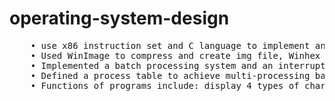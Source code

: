 # operating-system-design
<pre>
    • use x86 instruction set and C language to implement an elementary operating system from the sratch (a FAT12 file system with a main interface, storing one kernel apart from several small programs)
    • Used WinImage to compress and create img file, Winhex to view the binary data of the img file to check whether the sector numbers and the header cluster numbers are correct, DOSBox to test com programs, Bochs to test and debug the operating system
    • Implemented a batch processing system and an interrupt control system, including keyboard interrupt and clock interrupt. Implemented the five-state process model and relevant progress control primitives, and the semaphore mechanism to accomplish complicated process synchronization
    • Defined a process table to achieve multi-processing based on round robin strategy
    • Functions of programs include: display 4 types of character animation on one screen; display information of each process; Greedy Snake game
</pre>
